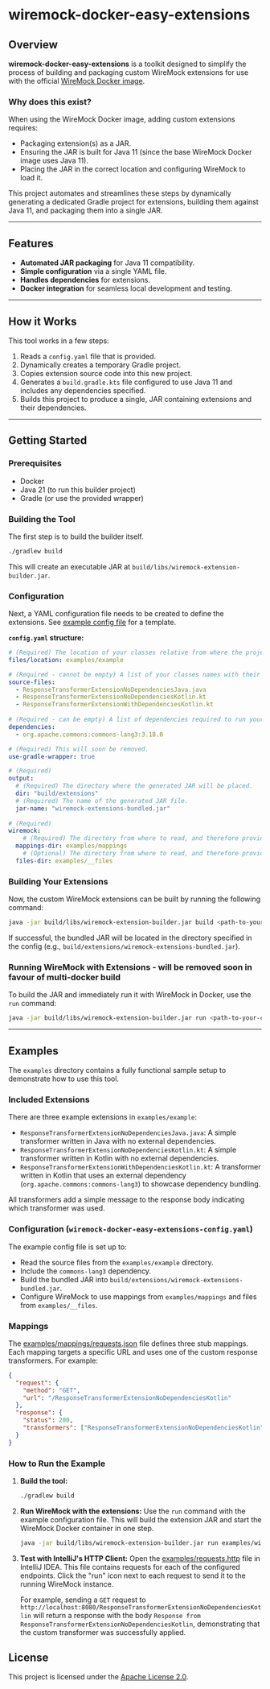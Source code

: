 # wiremock-docker-easy-extensions

## Overview

**wiremock-docker-easy-extensions** is a toolkit designed to simplify the process of building and packaging custom WireMock extensions for use with the official [WireMock Docker image](https://hub.docker.com/r/wiremock/wiremock).

### Why does this exist?

When using the WireMock Docker image, adding custom extensions requires:
- Packaging extension(s) as a JAR.
- Ensuring the JAR is built for Java 11 (since the base WireMock Docker image uses Java 11).
- Placing the JAR in the correct location and configuring WireMock to load it.

This project automates and streamlines these steps by dynamically generating a dedicated Gradle project for extensions, building them against Java 11, and packaging them into a single JAR.

---

## Features

- **Automated JAR packaging** for Java 11 compatibility.
- **Simple configuration** via a single YAML file.
- **Handles dependencies** for extensions.
- **Docker integration** for seamless local development and testing.

---

## How it Works

This tool works in a few steps:
1.  Reads a `config.yaml` file that is provided.
2.  Dynamically creates a temporary Gradle project.
3.  Copies extension source code into this new project.
4.  Generates a `build.gradle.kts` file configured to use Java 11 and includes any dependencies specified.
5.  Builds this project to produce a single, JAR containing extensions and their dependencies.

---

## Getting Started

### Prerequisites

- Docker
- Java 21 (to run this builder project)
- Gradle (or use the provided wrapper)

### Building the Tool

The first step is to build the builder itself.

```sh
./gradlew build
```

This will create an executable JAR at `build/libs/wiremock-extension-builder.jar`.

### Configuration

Next, a YAML configuration file needs to be created to define the extensions. See [example config file](examples/wiremock-docker-easy-extensions-config.yaml) for a template.

**`config.yaml` structure:**

```yaml
# (Required) The location of your classes relative from where the project JAR will be executed.
files/location: examples/example

# (Required - cannot be empty) A list of your classes names with their extension.
source-files:
  - ResponseTransformerExtensionNoDependenciesJava.java
  - ResponseTransformerExtensionNoDependenciesKotlin.kt
  - ResponseTransformerExtensionWithDependenciesKotlin.kt
  
# (Required - can be empty) A list of dependencies required to run your classes, they will be packaged in the final JAR.
dependencies:
  - org.apache.commons:commons-lang3:3.18.0

# (Required) This will soon be removed.
use-gradle-wrapper: true

# (Required)
output:
  # (Required) The directory where the generated JAR will be placed.
  dir: "build/extensions"
  # (Required) The name of the generated JAR file.
  jar-name: "wiremock-extensions-bundled.jar"
  
# (Required)
wiremock:
    # (Required) The directory from where to read, and therefore provide to WireMock, the WireMock mappings.
  mappings-dir: examples/mappings
    # (Optional) The directory from where to read, and therefore provide to WireMock, the WireMock files.
  files-dir: examples/__files
```

### Building Your Extensions

Now, the custom WireMock extensions can be built by running the following command:
```sh
java -jar build/libs/wiremock-extension-builder.jar build <path-to-your-config>.yaml
```

If successful, the bundled JAR will be located in the directory specified in the config (e.g., `build/extensions/wiremock-extensions-bundled.jar`).

### Running WireMock with Extensions - will be removed soon in favour of multi-docker build

To build the JAR and immediately run it with WireMock in Docker, use the `run` command:

```sh
java -jar build/libs/wiremock-extension-builder.jar run <path-to-your-config>.yaml
```

---

## Examples

The `examples` directory contains a fully functional sample setup to demonstrate how to use this tool.

### Included Extensions

There are three example extensions in `examples/example`:
-   `ResponseTransformerExtensionNoDependenciesJava.java`: A simple transformer written in Java with no external dependencies.
-   `ResponseTransformerExtensionNoDependenciesKotlin.kt`: A simple transformer written in Kotlin with no external dependencies.
-   `ResponseTransformerExtensionWithDependenciesKotlin.kt`: A transformer written in Kotlin that uses an external dependency (`org.apache.commons:commons-lang3`) to showcase dependency bundling.

All transformers add a simple message to the response body indicating which transformer was used.

### Configuration (`wiremock-docker-easy-extensions-config.yaml`)

The example config file is set up to:
-   Read the source files from the `examples/example` directory.
-   Include the `commons-lang3` dependency.
-   Build the bundled JAR into `build/extensions/wiremock-extensions-bundled.jar`.
-   Configure WireMock to use mappings from `examples/mappings` and files from `examples/__files`.

### Mappings

The [examples/mappings/requests.json](examples/mappings/requests.json) file defines three stub mappings. 
Each mapping targets a specific URL and uses one of the custom response transformers. For example:

```json
{
  "request": {
    "method": "GET",
    "url": "/ResponseTransformerExtensionNoDependenciesKotlin"
  },
  "response": {
    "status": 200,
    "transformers": ["ResponseTransformerExtensionNoDependenciesKotlin"]
  }
}
```

### How to Run the Example

1.  **Build the tool:**
    ```sh
    ./gradlew build
    ```

2.  **Run WireMock with the extensions:**
    Use the `run` command with the example configuration file. This will build the extension JAR and start the WireMock Docker container in one step.
    ```sh
    java -jar build/libs/wiremock-extension-builder.jar run examples/wiremock-docker-easy-extensions-config.yaml
    ```

3.  **Test with IntelliJ's HTTP Client:**
    Open the [examples/requests.http](examples/requests.http) file in IntelliJ IDEA. This file contains requests for each of the configured endpoints. Click the "run" icon next to each request to send it to the running WireMock instance.

    For example, sending a `GET` request to `http://localhost:8080/ResponseTransformerExtensionNoDependenciesKotlin` will return a response with the body `Response from ResponseTransformerExtensionNoDependenciesKotlin`, demonstrating that the custom transformer was successfully applied.

## License

This project is licensed under the [Apache License 2.0](LICENSE).
